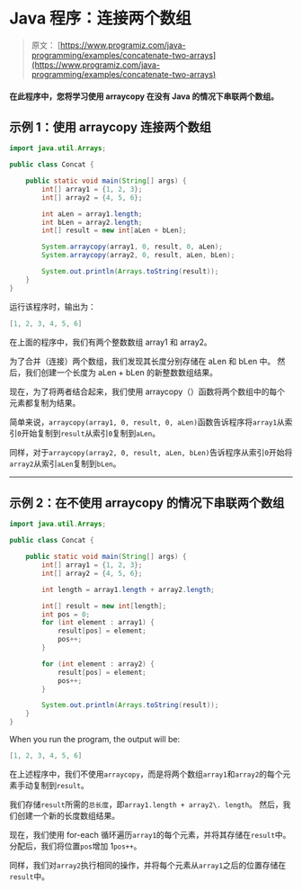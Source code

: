 # Java 程序：连接两个数组

> 原文： [https://www.programiz.com/java-programming/examples/concatenate-two-arrays](https://www.programiz.com/java-programming/examples/concatenate-two-arrays)

#### 在此程序中，您将学习使用 arraycopy 在没有 Java 的情况下串联两个数组。

## 示例 1：使用 arraycopy 连接两个数组

```java
import java.util.Arrays;

public class Concat {

    public static void main(String[] args) {
        int[] array1 = {1, 2, 3};
        int[] array2 = {4, 5, 6};

        int aLen = array1.length;
        int bLen = array2.length;
        int[] result = new int[aLen + bLen];

        System.arraycopy(array1, 0, result, 0, aLen);
        System.arraycopy(array2, 0, result, aLen, bLen);

        System.out.println(Arrays.toString(result));
    }
}
```

运行该程序时，输出为：

```java
[1, 2, 3, 4, 5, 6]
```

在上面的程序中，我们有两个整数数组 array1 和 array2。

为了合并（连接）两个数组，我们发现其长度分别存储在 aLen 和 bLen 中。 然后，我们创建一个长度为 aLen + bLen 的新整数数组结果。

现在，为了将两者结合起来，我们使用 arraycopy（）函数将两个数组中的每个元素都复制为结果。

简单来说，`arraycopy(array1, 0, result, 0, aLen)`函数告诉程序将`array1`从索引`0`开始复制到`result`从索引`0`复制到`aLen`。

同样，对于`arraycopy(array2, 0, result, aLen, bLen)`告诉程序从索引`0`开始将`array2`从索引`aLen`复制到`bLen`。

* * *

## 示例 2：在不使用 arraycopy 的情况下串联两个数组

```java
import java.util.Arrays;

public class Concat {

    public static void main(String[] args) {
        int[] array1 = {1, 2, 3};
        int[] array2 = {4, 5, 6};

        int length = array1.length + array2.length;

        int[] result = new int[length];
        int pos = 0;
        for (int element : array1) {
            result[pos] = element;
            pos++;
        }

        for (int element : array2) {
            result[pos] = element;
            pos++;
        }

        System.out.println(Arrays.toString(result));
    }
}
```

When you run the program, the output will be:

```java
[1, 2, 3, 4, 5, 6]
```

在上述程序中，我们不使用`arraycopy`，而是将两个数组`array1`和`array2`的每个元素手动复制到`result`。

我们存储`result`所需的`总长度`，即`array1.length + array2\. length`。 然后，我们创建一个新的长度数组结果。

现在，我们使用 for-each 循环遍历`array1`的每个元素，并将其存储在`result`中。 分配后，我们将位置`pos`增加 1`pos++`。

同样，我们对`array2`执行相同的操作，并将每个元素从`array1`之后的位置存储在`result`中。